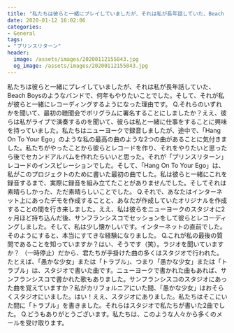 ```yaml
---
title: "私たちは彼らと一緒にプレイしていましたが、それは私が長年話していた、Beach Boysのようなバンドで、何年もやりたいことでした。"
date: 2020-01-12 16:02:06
categories:
- General
tags:
- "プリンスリターン"
header:
  image: /assets/images/20200112155843.jpg
  og_image: /assets/images/20200112155843.jpg
---
```


私たちは彼らと一緒にプレイしていましたが、それは私が長年話していた、Beach Boysのようなバンドで、何年もやりたいことでした。そして、それが私が彼らと一緒にレコーディングするようになった理由です。 Q.それらのいずれかを聞いて、最初の聴聞会でポリグラムに署名することにしましたか？ええ、彼らは私がライブで演奏するのを聞いて、彼らは私と一緒に仕事をすることに興味を持っていました。私たちはニューヨークで録音しましたが、途中で、「Hang On To Your Ego」のような私の最高の曲のような2つの曲があることに気付きました。私たちがやったことから彼らとレコードを作り、それをやりたいと思ったら後でセカンドアルバムを作れたらいいと思った。それが「プリンスリターン」レコードのインスピレーションでした。そして、「Hang On To Your Ego」は、私がこのプロジェクトのために書いた最初の曲でした。私は彼らと一緒にこれを録音するまで、実際に録音を組み立てたことがありませんでした。そしてそれは素晴らしかった、ただ素晴らしいことでした。 Q.それで、あなたはインターネット上にあったデモを作成することと、あなたが作成していたオリジナルを作成することの間を行き来しました。ええ、私は彼らをニューヨークのスタジオに2ヶ月ほど持ち込んだ後、サンフランシスコでセッションをして彼らとレコーディングしました。そして、私は少し懐かしいです。インターネットの直前でした。そのようにすると、本当にすてきな経験になりました。 Q.これが私の最後の質問であることを知っていますか？はい、そうです（笑）。ラジオを聞いていますか？ （一時停止）だから、君たちが手掛けた曲の多くはスタジオで行われた。たとえば、「愚かな少女」または「トラブル」、つまり「愚かな少女」または「トラブル」は、スタジオで書いた曲です。ニューヨークで書かれた曲もあれば、サンフランシスコで書かれた歌もありました。サンフランシスコのスタジオにあった曲を覚えていますか？私がカリフォルニアにいた間、「愚かな少女」はおそらくスタジオにいました。はい！ええ、スタジオにありました。私たちはそこにいた間に「トラブル」を書きました。それらはスタジオで私たちが書いた2曲でした。 Q.どうもありがとうございます。私たちは、このような人々から多くのメールを受け取ります。
